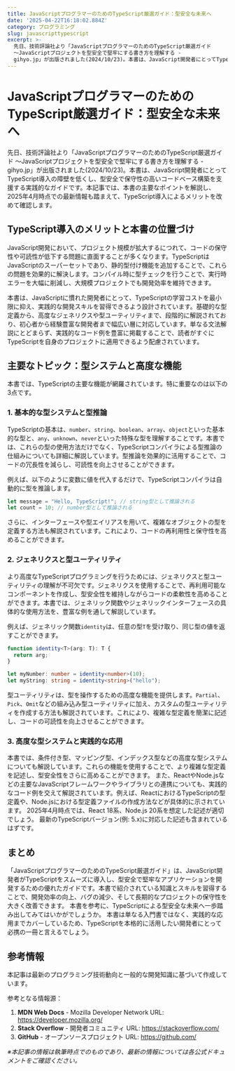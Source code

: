 ```yaml
---
title: JavaScriptプログラマーのためのTypeScript厳選ガイド：型安全な未来へ
date: '2025-04-22T16:18:02.884Z'
category: プログラミング
slug: javascripttypescript
excerpt: >-
  先日、技術評論社より「JavaScriptプログラマーのためのTypeScript厳選ガイド
  〜JavaScriptプロジェクトを型安全で堅牢にする書き方を理解する -
  gihyo.jp」が出版されました(2024/10/23)。本書は、JavaScript開発者にとってTypeScript導入の障...
---
```


# JavaScriptプログラマーのためのTypeScript厳選ガイド：型安全な未来へ

先日、技術評論社より「JavaScriptプログラマーのためのTypeScript厳選ガイド 〜JavaScriptプロジェクトを型安全で堅牢にする書き方を理解する - gihyo.jp」が出版されました(2024/10/23)。本書は、JavaScript開発者にとってTypeScript導入の障壁を低くし、型安全で保守性の高いコードベース構築を支援する実践的なガイドです。本記事では、本書の主要なポイントを解説し、2025年4月時点での最新情報も踏まえて、TypeScript導入によるメリットを改めて確認します。


## TypeScript導入のメリットと本書の位置づけ

JavaScript開発において、プロジェクト規模が拡大するにつれて、コードの保守性や可読性が低下する問題に直面することが多くなります。TypeScriptはJavaScriptのスーパーセットであり、静的型付け機能を追加することで、これらの問題を効果的に解決します。コンパイル時に型チェックを行うことで、実行時エラーを大幅に削減し、大規模プロジェクトでも開発効率を維持できます。

本書は、JavaScriptに慣れた開発者にとって、TypeScriptの学習コストを最小限に抑え、実践的な開発スキルを習得できるよう設計されています。基礎的な型定義から、高度なジェネリクスや型ユーティリティまで、段階的に解説されており、初心者から経験豊富な開発者まで幅広い層に対応しています。単なる文法解説にとどまらず、実践的なコード例を豊富に掲載することで、読者がすぐにTypeScriptを自身のプロジェクトに適用できるよう配慮されています。


## 主要なトピック：型システムと高度な機能

本書では、TypeScriptの主要な機能が網羅されています。特に重要なのは以下の3点です。

### 1. 基本的な型システムと型推論

TypeScriptの基本は、`number`、`string`、`boolean`、`array`、`object`といった基本的な型と、`any`、`unknown`、`never`といった特殊な型を理解することです。本書では、これらの型の使用方法だけでなく、TypeScriptコンパイラによる型推論の仕組みについても詳細に解説しています。型推論を効果的に活用することで、コードの冗長性を減らし、可読性を向上させることができます。

例えば、以下のように変数に値を代入するだけで、TypeScriptコンパイラは自動的に型を推論します。

```typescript
let message = "Hello, TypeScript!"; // string型として推論される
let count = 10; // number型として推論される
```

さらに、インターフェースや型エイリアスを用いて、複雑なオブジェクトの型を定義する方法も解説されています。これにより、コードの再利用性と保守性を高めることができます。


### 2. ジェネリクスと型ユーティリティ

より高度なTypeScriptプログラミングを行うためには、ジェネリクスと型ユーティリティの理解が不可欠です。ジェネリクスを使用することで、再利用可能なコンポーネントを作成し、型安全性を維持しながらコードの柔軟性を高めることができます。本書では、ジェネリック関数やジェネリックインターフェースの具体的な使用方法を、豊富な例を通して解説しています。

例えば、ジェネリック関数`identity`は、任意の型`T`を受け取り、同じ型の値を返すことができます。

```typescript
function identity<T>(arg: T): T {
  return arg;
}

let myNumber: number = identity<number>(10);
let myString: string = identity<string>("hello");
```

型ユーティリティは、型を操作するための高度な機能を提供します。`Partial`、`Pick`、`Omit`などの組み込み型ユーティリティに加え、カスタムの型ユーティリティを作成する方法も解説されています。これにより、複雑な型定義を簡潔に記述し、コードの可読性を向上させることができます。


### 3.  高度な型システムと実践的な応用

本書では、条件付き型、マッピング型、インデックス型などの高度な型システムについても解説しています。これらの機能を使用することで、より複雑な型定義を記述し、型安全性をさらに高めることができます。  また、ReactやNode.jsなどの主要なJavaScriptフレームワークやライブラリとの連携についても、実践的なコード例を交えて解説されています。例えば、ReactにおけるTypeScriptの型定義や、Node.jsにおける型定義ファイルの作成方法などが具体的に示されています。  2025年4月時点では、React 18系、Node.js 20系を想定した記述が適切でしょう。  最新のTypeScriptバージョン(例: 5.x)に対応した記述も含まれているはずです。


## まとめ

「JavaScriptプログラマーのためのTypeScript厳選ガイド」は、JavaScript開発者がTypeScriptをスムーズに導入し、型安全で堅牢なアプリケーションを開発するための優れたガイドです。本書で紹介されている知識とスキルを習得することで、開発効率の向上、バグの減少、そして長期的なプロジェクトの保守性を大きく改善できます。  本書を参考に、TypeScriptによる型安全な未来へ一歩踏み出してみてはいかがでしょうか。  本書は単なる入門書ではなく、実践的な応用までカバーしているため、TypeScriptを本格的に活用したい開発者にとって必携の一冊と言えるでしょう。


## 参考情報

本記事は最新のプログラミング技術動向と一般的な開発知識に基づいて作成しています。

参考となる情報源：
1. **MDN Web Docs** - Mozilla Developer Network
   URL: https://developer.mozilla.org/
2. **Stack Overflow** - 開発者コミュニティ
   URL: https://stackoverflow.com/
3. **GitHub** - オープンソースプロジェクト
   URL: https://github.com/

*※本記事の情報は執筆時点でのものであり、最新の情報については各公式ドキュメントをご確認ください。*
